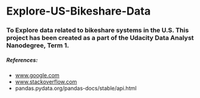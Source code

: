 # Explore-US-Bikeshare-Data

### To Explore data related to bikeshare systems in the U.S. This project has been created as a part of the Udacity Data Analyst Nanodegree, Term 1.

##### References:
- www.google.com
- www.stackoverflow.com
- pandas.pydata.org/pandas-docs/stable/api.html
